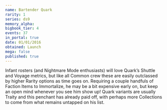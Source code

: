 ```yaml
---
name: Bartender Quark
rarity: 1
series: ds9
memory_alpha:
bigbook_tier: 4
events: 37
in_portal: true
date: 01/01/2016
obtained: Launch
mega: false
published: true
---
```


Infant rosters (and Nightmare Mode enthusiasts) will love Quark’s Shuttle and Voyage metrics, but like all Common crew these are easily outclassed by higher Rarity options as time goes on. Requiring a couple handfuls of Faction Items to Immortalize, he may be a bit expensive early on, but keep an open mind whenever you see him show up! Quark variants are usually Traity and this penchant has already paid off, with perhaps more Collections to come from what remains untapped on his list.

